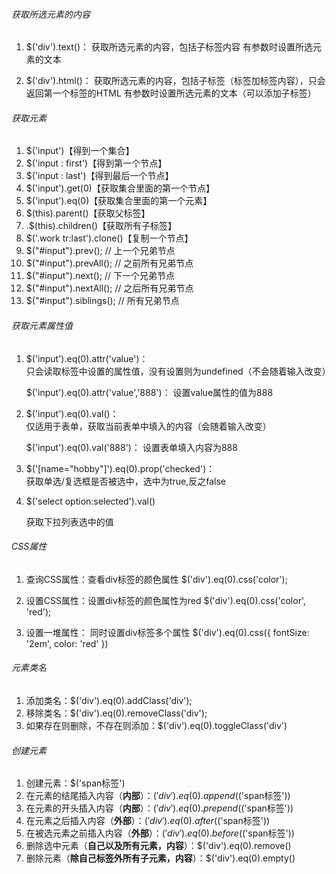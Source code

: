 ###### 获取所选元素的内容

1. $('div').text()：	获取所选元素的内容，包括子标签内容
   		有参数时设置所选元素的文本

2. $('div').html()：	获取所选元素的内容，包括子标签（标签加标签内容），只会返回第一个标签的HTML
   		有参数时设置所选元素的文本（可以添加子标签）



###### 获取元素

1. $('input')【得到一个集合】
2. $('input :  first')【得到第一个节点】
3. $('input : last')【得到最后一个节点】
4. $('input').get(0)【获取集合里面的第一个节点】
5. $('input').eq(0)【获取集合里面的第一个元素】
6. $(this).parent()【获取父标签】
7. .$(this).children()【获取所有子标签】
8. $('.work tr:last').clone()【复制一个节点】
9. $("#input").prev(); // 上一个兄弟节点
10. $("#input").prevAll(); // 之前所有兄弟节点
11. $("#input").next(); // 下一个兄弟节点
12. $("#input").nextAll(); // 之后所有兄弟节点
13. $("#input").siblings(); // 所有兄弟节点 



###### 获取元素属性值

1. $('input').eq(0).attr('value')：	
   	只会读取标签中设置的属性值，没有设置则为undefined（不会随着输入改变）

   $('input').eq(0).attr('value','888')：
   	设置value属性的值为888

   

2. $('input').eq(0).val()：	
   	仅适用于表单，获取当前表单中填入的内容（会随着输入改变）

   $('input').eq(0).val('888')：
   	设置表单填入内容为888

   

3. $('[name="hobby"]').eq(0).prop('checked')：	
   	获取单选/复选框是否被选中，选中为true,反之false



 4. $('select option:selected').val()

    获取下拉列表选中的值

###### CSS属性

1. 查询CSS属性：查看div标签的颜色属性
   	 $('div').eq(0).css('color');
   
2. 设置CSS属性：设置div标签的颜色属性为red
   	 $('div').eq(0).css('color', 'red');
3. 设置一堆属性： 同时设置div标签多个属性
   	$('div').eq(0).css({
      		fontSize: '2em', 
      		color: 'red' 
      	})



###### 元素类名

1. 添加类名：$('div').eq(0).addClass('div');
2. 移除类名：$('div').eq(0).removeClass('div');
3. 如果存在则删除，不存在则添加：$('div').eq(0).toggleClass('div')



###### 创建元素

1. 创建元素：$('<span>span标签</span>')
2. 在元素的结尾插入内容（**内部**）：$('div').eq(0).append($('<span>span标签</span>'))
3. 在元素的开头插入内容（**内部**）：$('div').eq(0).prepend($('<span>span标签</span>'))
4. 在元素之后插入内容（**外部**）：$('div').eq(0).after($('<span>span标签</span>'))
5. 在被选元素之前插入内容（**外部**）：$('div').eq(0).before($('<span>span标签</span>'))
6. 删除选中元素（**自己以及所有元素，内容**）：$('div').eq(0).remove()
7. 删除元素（**除自己标签外所有子元素，内容**）：$('div').eq(0).empty()

















































